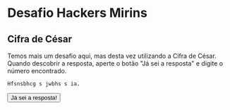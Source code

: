 # Desafio Hackers Mirins

## Cifra de César

Temos mais um desafio aqui, mas desta vez utilizando a Cifra de César. Quando descobrir a resposta, aperte o botão "Já sei a resposta" e digite o número encontrado.

    Hfsnsbhcg s jwbhs s ia.

<button onclick='
  var resposta = prompt("Qual é o número?");
  if (resposta == 321) {
    alert("Parabéns! Vamos para o próximo desafio!");
    window.location.href="Cifra";
  } else {
    alert("Resposta errada. Tente novamente.");
  }
'>Já sei a resposta!</button>
